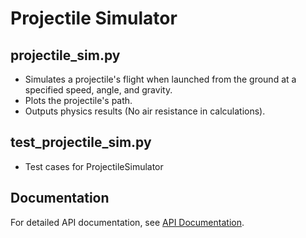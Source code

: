 # Projectile Simulator

## projectile_sim.py
* Simulates a projectile's flight when launched from the ground at a specified speed, angle, and gravity.
* Plots the projectile's path.
* Outputs physics results (No air resistance in calculations).

## test_projectile_sim.py
* Test cases for ProjectileSimulator

## Documentation
For detailed API documentation, see [API Documentation](https://jim-tooker.github.io/ProjectileSimulator/docs/projectile_sim.html).
